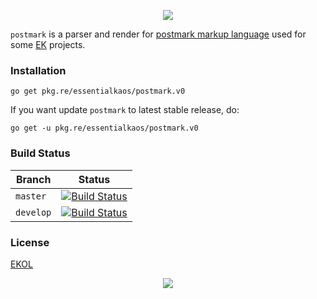 <p align="center"><a href="#readme"><img src="https://gh.kaos.io/postmark.svg"/></a></p>

`postmark` is a parser and render for [postmark markup language](postmark.md) used for some [EK](https://github.com/essentialkaos) projects.

### Installation

```
go get pkg.re/essentialkaos/postmark.v0
```

If you want update `postmark` to latest stable release, do:

```
go get -u pkg.re/essentialkaos/postmark.v0
```

### Build Status

| Branch | Status |
|------------|--------|
| `master` | [![Build Status](https://travis-ci.org/essentialkaos/postmark.svg?branch=master)](https://travis-ci.org/essentialkaos/postmark) |
| `develop` | [![Build Status](https://travis-ci.org/essentialkaos/postmark.svg?branch=develop)](https://travis-ci.org/essentialkaos/postmark) |

### License

[EKOL](https://essentialkaos.com/ekol)

<p align="center"><a href="https://essentialkaos.com"><img src="https://gh.kaos.io/ekgh.svg"/></a></p>
